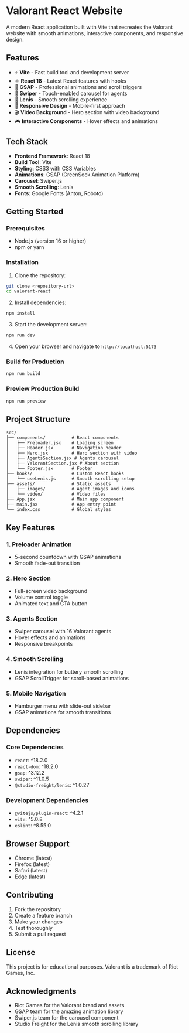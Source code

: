 # Valorant React Website

A modern React application built with Vite that recreates the Valorant website with smooth animations, interactive components, and responsive design.

## Features

- ⚡ **Vite** - Fast build tool and development server
- ⚛️ **React 18** - Latest React features with hooks
- 🎨 **GSAP** - Professional animations and scroll triggers
- 📱 **Swiper** - Touch-enabled carousel for agents
- 🎯 **Lenis** - Smooth scrolling experience
- 📱 **Responsive Design** - Mobile-first approach
- 🎬 **Video Background** - Hero section with video background
- 🎮 **Interactive Components** - Hover effects and animations

## Tech Stack

- **Frontend Framework**: React 18
- **Build Tool**: Vite
- **Styling**: CSS3 with CSS Variables
- **Animations**: GSAP (GreenSock Animation Platform)
- **Carousel**: Swiper.js
- **Smooth Scrolling**: Lenis
- **Fonts**: Google Fonts (Anton, Roboto)

## Getting Started

### Prerequisites

- Node.js (version 16 or higher)
- npm or yarn

### Installation

1. Clone the repository:
```bash
git clone <repository-url>
cd valorant-react
```

2. Install dependencies:
```bash
npm install
```

3. Start the development server:
```bash
npm run dev
```

4. Open your browser and navigate to `http://localhost:5173`

### Build for Production

```bash
npm run build
```

### Preview Production Build

```bash
npm run preview
```

## Project Structure

```
src/
├── components/          # React components
│   ├── Preloader.jsx    # Loading screen
│   ├── Header.jsx       # Navigation header
│   ├── Hero.jsx         # Hero section with video
│   ├── AgentsSection.jsx # Agents carousel
│   ├── ValorantSection.jsx # About section
│   └── Footer.jsx       # Footer
├── hooks/               # Custom React hooks
│   └── useLenis.js      # Smooth scrolling setup
├── assets/              # Static assets
│   ├── images/          # Agent images and icons
│   └── video/           # Video files
├── App.jsx              # Main app component
├── main.jsx             # App entry point
└── index.css            # Global styles
```

## Key Features

### 1. Preloader Animation
- 5-second countdown with GSAP animations
- Smooth fade-out transition

### 2. Hero Section
- Full-screen video background
- Volume control toggle
- Animated text and CTA button

### 3. Agents Section
- Swiper carousel with 16 Valorant agents
- Hover effects and animations
- Responsive breakpoints

### 4. Smooth Scrolling
- Lenis integration for buttery smooth scrolling
- GSAP ScrollTrigger for scroll-based animations

### 5. Mobile Navigation
- Hamburger menu with slide-out sidebar
- GSAP animations for smooth transitions

## Dependencies

### Core Dependencies
- `react`: ^18.2.0
- `react-dom`: ^18.2.0
- `gsap`: ^3.12.2
- `swiper`: ^11.0.5
- `@studio-freight/lenis`: ^1.0.27

### Development Dependencies
- `@vitejs/plugin-react`: ^4.2.1
- `vite`: ^5.0.8
- `eslint`: ^8.55.0

## Browser Support

- Chrome (latest)
- Firefox (latest)
- Safari (latest)
- Edge (latest)

## Contributing

1. Fork the repository
2. Create a feature branch
3. Make your changes
4. Test thoroughly
5. Submit a pull request

## License

This project is for educational purposes. Valorant is a trademark of Riot Games, Inc.

## Acknowledgments

- Riot Games for the Valorant brand and assets
- GSAP team for the amazing animation library
- Swiper.js team for the carousel component
- Studio Freight for the Lenis smooth scrolling library 